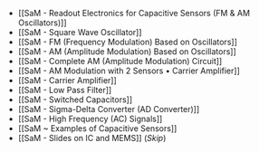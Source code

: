 - [[SaM - Readout Electronics for Capacitive Sensors (FM & AM Oscillators)]]
- [[SaM - Square Wave Oscillator]]
- [[SaM - FM (Frequency Modulation) Based on Oscillators]]
- [[SaM - AM (Amplitude Modulation) Based on Oscillators]]
- [[SaM - Complete AM (Amplitude Modulation) Circuit]]
- [[SaM - AM Modulation with 2 Sensors • Carrier Amplifier]]
- [[SaM - Carrier Amplifier]]
- [[SaM - Low Pass Filter]]
- [[SaM - Switched Capacitors]]
- [[SaM - Sigma-Delta Converter (AD Converter)]]
- [[SaM - High Frequency (AC) Signals]]
- [[SaM ~ Examples of Capacitive Sensors]]
- [[SaM - Slides on IC and MEMS]] (*Skip*)